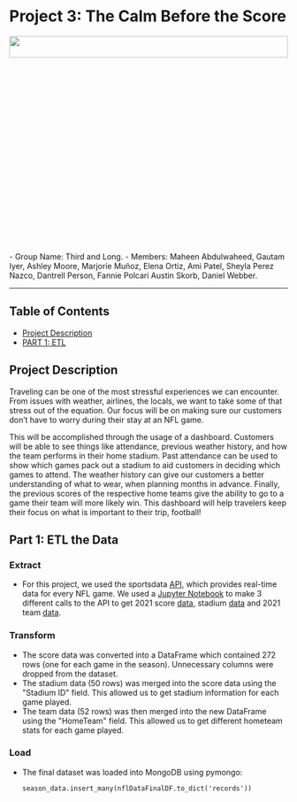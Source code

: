 # Project 3: The Calm Before the Score
<img src="Image%20Resources/giphy.gif" width=100% height=10%>
- Group Name: Third and Long.
- Members: Maheen Abdulwaheed, Gautam Iyer, Ashley Moore, Marjorie Muñoz, Elena Ortiz, Ami Patel, Sheyla Perez Nazco, Dantrell Person, Fannie Polcari
Austin Skorb, Daniel Webber.

<hr>

## Table of Contents

* [Project Description](#project-description)
* [PART 1: ETL](#part-1-etl-the-data)

## **Project Description**
Traveling can be one of the most stressful experiences we can encounter. From issues with weather, airlines, the locals, we want to take some of that stress out of the equation.  Our focus will be on making sure our customers don’t have to worry during their stay at an NFL game.

This will be accomplished through the usage of a dashboard. Customers will be able to see things like attendance, previous weather history, and how the team performs in their home stadium. Past attendance can be used to show which games pack out a stadium to aid customers in deciding which games to attend. The weather history can give our customers a better understanding of what to wear, when planning months in advance. Finally, the previous scores of the respective home teams give the ability to go to a game their team will more likely win. This dashboard will help travelers keep their focus on what is important to their trip, football! 


## **Part 1**: ETL the Data

### Extract
- For this project, we used the sportsdata [API](https://sportsdata.io/nfl-api), which provides real-time data for every NFL game. We used a [Jupyter Notebook](NFL%20Dashboard.ipynb) to make 3 different calls to the API to get 2021 score [data](https://api.sportsdata.io/v3/nfl/scores/json/Scores/2021?key=ec966d78fab6468eaa542e1e7e883a44), stadium [data](https://api.sportsdata.io/v3/nfl/scores/json/Stadiums?key=ec966d78fab6468eaa542e1e7e883a44) and 2021 team [data](https://api.sportsdata.io/v3/nfl/scores/json/Teams/2021?key=ec966d78fab6468eaa542e1e7e883a44).

### Transform
- The score data was converted into a DataFrame which contained 272 rows (one for each game in the season). Unnecessary columns were dropped from the dataset.
- The stadium data (50 rows) was merged into the score data using the "Stadium ID" field. This allowed us to get stadium information for each game played.
- The team data (52 rows) was then merged into the new DataFrame using the "HomeTeam" field. This allowed us to get different hometeam stats for each game played.

### Load
- The final dataset was loaded into MongoDB using pymongo:

    ```season_data.insert_many(nflDataFinalDF.to_dict('records'))```






